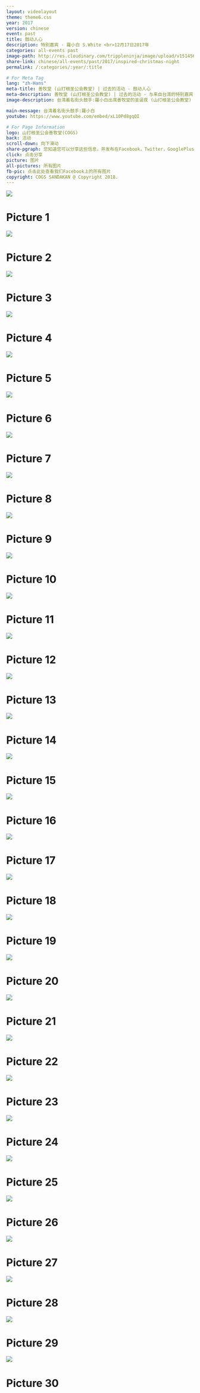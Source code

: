 ```yaml
---
layout: videolayout
theme: theme6.css
year: 2017
version: chinese
event: past
title: 鼓动人心
description: 特别嘉宾 - 羅小白 S.White <br>12月17日2017年
categories: all-events past
image-path: http://res.cloudinary.com/trippleninja/image/upload/v1514560579/Inspired%20Christmas%20Night/Inpsired17.jpg
share-link: chinese/all-events/past/2017/inspired-christmas-night
permalink: /:categories/:year/:title

# For Meta Tag
lang: "zh-Hans"
meta-title: 善牧堂 (山打根圣公会教堂) | 过去的活动 - 鼓动人心
meta-description: 善牧堂 (山打根圣公会教堂) | 过去的活动 - 与来自台湾的特别嘉宾:羅小白S.White着名街头鼓手共同度过一个激动人心的圣诞夜！
image-description: 台湾着名街头鼓手:羅小白出席善牧堂的圣诞夜 (山打根圣公会教堂)

main-message: 台湾着名街头鼓手:羅小白
youtube: https://www.youtube.com/embed/xL10Pd8gqQI

# For Page Information
logo: 山打根圣公会善牧堂(COGS)
back: 活动
scroll-down: 向下滑动
share-pgraph: 您知道您可以分享这些信息，并发布在Facebook，Twitter，GooglePlus甚至Whatsapp组？只需点击下面的按钮，分享并邀请您的朋友/家人加入这个活动！
click: 点击分享
picture: 图片
all-pictures: 所有图片
fb-pic: 点击此处查看我们Facebook上的所有图片
copyright: COGS SANDAKAN @ Copyright 2018.
---
```


<div class="slide active"><img src="http://res.cloudinary.com/trippleninja/image/upload/v1514560520/Inspired%20Christmas%20Night/Inpsired1.jpg">
    <div class="pic-container">
        <h1 class="slide-heading">
            Picture 1
        </h1>
    </div>
</div>
<div class="slide pic2"><img src="http://res.cloudinary.com/trippleninja/image/upload/v1514560519/Inspired%20Christmas%20Night/Inpsired2.jpg">
    <div class="pic-container">
        <h1 class="slide-heading">
            Picture 2
        </h1>
    </div>
</div>
<div class="slide pic3"><img src="http://res.cloudinary.com/trippleninja/image/upload/v1514560520/Inspired%20Christmas%20Night/Inpsired3.jpg">
    <div class="pic-container">
        <h1 class="slide-heading">
            Picture 3
        </h1>
    </div>
</div>
<div class="slide pic4"><img src="http://res.cloudinary.com/trippleninja/image/upload/v1514560528/Inspired%20Christmas%20Night/Inpsired4.jpg">
    <div class="pic-container">
        <h1 class="slide-heading">
            Picture 4
        </h1>
    </div>
</div>
<div class="slide pic5"><img src="http://res.cloudinary.com/trippleninja/image/upload/v1514560532/Inspired%20Christmas%20Night/Inpsired5.jpg">
    <div class="pic-container">
        <h1 class="slide-heading">
            Picture 5
        </h1>
    </div>
</div>
<div class="slide pic6"><img src="http://res.cloudinary.com/trippleninja/image/upload/v1514560533/Inspired%20Christmas%20Night/Inpsired6.jpg">
    <div class="pic-container">
        <h1 class="slide-heading">
            Picture 6
        </h1>
    </div>
</div>
<div class="slide pic7"><img src="http://res.cloudinary.com/trippleninja/image/upload/v1514560553/Inspired%20Christmas%20Night/Inpsired7.jpg">
    <div class="pic-container">
        <h1 class="slide-heading">
            Picture 7
        </h1>
    </div>
</div>
<div class="slide pic8"><img src="http://res.cloudinary.com/trippleninja/image/upload/v1514560548/Inspired%20Christmas%20Night/Inpsired8.jpg">
    <div class="pic-container">
        <h1 class="slide-heading">
            Picture 8
        </h1>
    </div>
</div>
<div class="slide pic9"><img src="http://res.cloudinary.com/trippleninja/image/upload/v1514560555/Inspired%20Christmas%20Night/Inpsired9.jpg">
    <div class="pic-container">
        <h1 class="slide-heading">
            Picture 9
        </h1>
    </div>
</div>
<div class="slide pic10"><img src="http://res.cloudinary.com/trippleninja/image/upload/v1514560610/Inspired%20Christmas%20Night/Inpsired10.jpg">
    <div class="pic-container">
        <h1 class="slide-heading">
            Picture 10
        </h1>
    </div>
</div>
<div class="slide pic11"><img src="http://res.cloudinary.com/trippleninja/image/upload/v1514560568/Inspired%20Christmas%20Night/Inpsired11.jpg">
    <div class="pic-container">
        <h1 class="slide-heading">
            Picture 11
        </h1>
    </div>
</div>
<div class="slide pic12"><img src="http://res.cloudinary.com/trippleninja/image/upload/v1514560568/Inspired%20Christmas%20Night/Inpsired12.jpg">
    <div class="pic-container">
        <h1 class="slide-heading">
            Picture 12
        </h1>
    </div>
</div>
<div class="slide pic13"><img src="http://res.cloudinary.com/trippleninja/image/upload/v1514560573/Inspired%20Christmas%20Night/Inpsired13.jpg">
    <div class="pic-container">
        <h1 class="slide-heading">
            Picture 13
        </h1>
    </div>
</div>
<div class="slide pic14"><img src="http://res.cloudinary.com/trippleninja/image/upload/v1514560578/Inspired%20Christmas%20Night/Inpsired14.jpg">
    <div class="pic-container">
        <h1 class="slide-heading">
            Picture 14
        </h1>
    </div>
</div>
<div class="slide pic15"><img src="http://res.cloudinary.com/trippleninja/image/upload/v1514560572/Inspired%20Christmas%20Night/Inpsired15.jpg">
    <div class="pic-container">
        <h1 class="slide-heading">
            Picture 15
        </h1>
    </div>
</div>
<div class="slide pic16"><img src="http://res.cloudinary.com/trippleninja/image/upload/v1514560575/Inspired%20Christmas%20Night/Inpsired16.jpg">
    <div class="pic-container">
        <h1 class="slide-heading">
            Picture 16
        </h1>
    </div>
</div>
<div class="slide pic17"><img src="http://res.cloudinary.com/trippleninja/image/upload/v1514560579/Inspired%20Christmas%20Night/Inpsired17.jpg">
    <div class="pic-container">
        <h1 class="slide-heading">
            Picture 17
        </h1>
    </div>
</div>
<div class="slide pic18"><img src="http://res.cloudinary.com/trippleninja/image/upload/v1514560579/Inspired%20Christmas%20Night/Inpsired18.jpg">
    <div class="pic-container">
        <h1 class="slide-heading">
            Picture 18
        </h1>
    </div>
</div>
<div class="slide pic19"><img src="http://res.cloudinary.com/trippleninja/image/upload/v1514560584/Inspired%20Christmas%20Night/Inpsired19.jpg">
    <div class="pic-container">
        <h1 class="slide-heading">
            Picture 19
        </h1>
    </div>
</div>
<div class="slide pic20"><img src="http://res.cloudinary.com/trippleninja/image/upload/v1514560509/Inspired%20Christmas%20Night/Inpsired20.jpg">
    <div class="pic-container">
        <h1 class="slide-heading">
            Picture 20
        </h1>
    </div>
</div>
<div class="slide pic21"><img src="http://res.cloudinary.com/trippleninja/image/upload/v1514560520/Inspired%20Christmas%20Night/Inpsired21.jpg">
    <div class="pic-container">
        <h1 class="slide-heading">
            Picture 21
        </h1>
    </div>
</div>
<div class="slide pic22"><img src="http://res.cloudinary.com/trippleninja/image/upload/v1514560533/Inspired%20Christmas%20Night/Inpsired22.jpg">
    <div class="pic-container">
        <h1 class="slide-heading">
            Picture 22
        </h1>
    </div>
</div>
<div class="slide pic23"><img src="http://res.cloudinary.com/trippleninja/image/upload/v1514560520/Inspired%20Christmas%20Night/Inpsired23.jpg">
    <div class="pic-container">
        <h1 class="slide-heading">
            Picture 23
        </h1>
    </div>
</div>
<div class="slide pic24"><img src="http://res.cloudinary.com/trippleninja/image/upload/v1514560531/Inspired%20Christmas%20Night/Inpsired24.jpg">
    <div class="pic-container">
        <h1 class="slide-heading">
            Picture 24
        </h1>
    </div>
</div>
<div class="slide pic25"><img src="http://res.cloudinary.com/trippleninja/image/upload/v1514560541/Inspired%20Christmas%20Night/Inpsired25.jpg">
    <div class="pic-container">
        <h1 class="slide-heading">
            Picture 25
        </h1>
    </div>
</div>
<div class="slide pic26"><img src="http://res.cloudinary.com/trippleninja/image/upload/v1514560545/Inspired%20Christmas%20Night/Inpsired26.jpg">
    <div class="pic-container">
        <h1 class="slide-heading">
            Picture 26
        </h1>
    </div>
</div>
<div class="slide pic27"><img src="http://res.cloudinary.com/trippleninja/image/upload/v1514560556/Inspired%20Christmas%20Night/Inpsired27.jpg">
    <div class="pic-container">
        <h1 class="slide-heading">
            Picture 27
        </h1>
    </div>
</div>
<div class="slide pic28"><img src="http://res.cloudinary.com/trippleninja/image/upload/v1514560554/Inspired%20Christmas%20Night/Inpsired28.jpg">
    <div class="pic-container">
        <h1 class="slide-heading">
            Picture 28
        </h1>
    </div>
</div>
<div class="slide pic29"><img src="http://res.cloudinary.com/trippleninja/image/upload/v1514560562/Inspired%20Christmas%20Night/Inpsired29.jpg">
    <div class="pic-container">
        <h1 class="slide-heading">
            Picture 29
        </h1>
    </div>
</div>
<div class="slide pic30"><img src="http://res.cloudinary.com/trippleninja/image/upload/v1514560573/Inspired%20Christmas%20Night/Inpsired30.jpg">
    <div class="pic-container">
        <h1 class="slide-heading">
            Picture 30
        </h1>
    </div>
</div>
